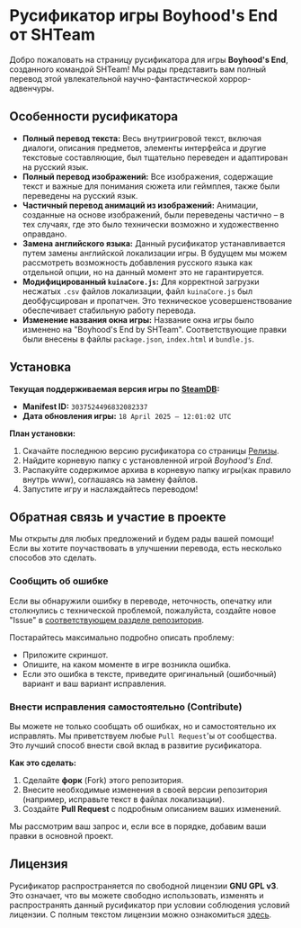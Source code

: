 # Русификатор игры Boyhood's End от SHTeam

Добро пожаловать на страницу русификатора для игры **Boyhood's End**, созданного командой SHTeam! Мы рады представить вам полный перевод этой увлекательной научно-фантастической хоррор-адвенчуры.

## Особенности русификатора

* **Полный перевод текста:** Весь внутриигровой текст, включая диалоги, описания предметов, элементы интерфейса и другие текстовые составляющие, был тщательно переведен и адаптирован на русский язык.
* **Полный перевод изображений:** Все изображения, содержащие текст и важные для понимания сюжета или геймплея, также были переведены на русский язык.
* **Частичный перевод анимаций из изображений:** Анимации, созданные на основе изображений, были переведены частично – в тех случаях, где это было технически возможно и художественно оправдано.
* **Замена английского языка:** Данный русификатор устанавливается путем замены английской локализации игры. В будущем мы можем рассмотреть возможность добавления русского языка как отдельной опции, но на данный момент это не гарантируется.
* **Модифицированный `kuinaCore.js`:** Для корректной загрузки несжатых `.csv` файлов локализации, файл `kuinaCore.js` был деобфусцирован и пропатчен. Это техническое усовершенствование обеспечивает стабильную работу перевода.
* **Изменение названия окна игры:** Название окна игры было изменено на "Boyhood's End by SHTeam". Соответствующие правки были внесены в файлы `package.json`, `index.html` и `bundle.js`.

## Установка

**Текущая поддерживаемая версия игры по [SteamDB](https://steamdb.info/depot/2403291/manifests/):**

  * **Manifest ID:** `3037524496832082337`
  * **Дата обновления игры:** `18 April 2025 – 12:01:02 UTC`

**План установки:**

1.  Скачайте последнюю версию русификатора со страницы [Релизы](https://github.com/MrShitFox/BoyhoodsEndBySHTeam/releases).
2.  Найдите корневую папку с установленной игрой *Boyhood's End*.
3.  Распакуйте содержимое архива в корневую папку игры(как правило внутрь www), соглашаясь на замену файлов.
4.  Запустите игру и наслаждайтесь переводом\!

## Обратная связь и участие в проекте

Мы открыты для любых предложений и будем рады вашей помощи\! Если вы хотите поучаствовать в улучшении перевода, есть несколько способов это сделать.

### Сообщить об ошибке

Если вы обнаружили ошибку в переводе, неточность, опечатку или столкнулись с технической проблемой, пожалуйста, создайте новое "Issue" в [соответствующем разделе репозитория](https://github.com/MrShitFox/BoyhoodsEndBySHTeam/issues).

Постарайтесь максимально подробно описать проблему:

  * Приложите скриншот.
  * Опишите, на каком моменте в игре возникла ошибка.
  * Если это ошибка в тексте, приведите оригинальный (ошибочный) вариант и ваш вариант исправления.

### Внести исправления самостоятельно (Contribute)

Вы можете не только сообщать об ошибках, но и самостоятельно их исправлять. Мы приветствуем любые `Pull Request`'ы от сообщества. Это лучший способ внести свой вклад в развитие русификатора.

**Как это сделать:**

1.  Сделайте **форк** (Fork) этого репозитория.
2.  Внесите необходимые изменения в своей версии репозитория (например, исправьте текст в файлах локализации).
3.  Создайте **Pull Request** с подробным описанием ваших изменений.

Мы рассмотрим ваш запрос и, если все в порядке, добавим ваши правки в основной проект.

## Лицензия

Русификатор распространяется по свободной лицензии **GNU GPL v3**. Это означает, что вы можете свободно использовать, изменять и распространять данный русификатор при условии соблюдения условий лицензии. С полным текстом лицензии можно ознакомиться [здесь](https://www.gnu.org/licenses/gpl-3.0.html).
